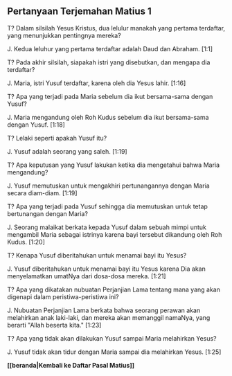 ## Pertanyaan Terjemahan Matius 1 ##

T? Dalam silsilah Yesus Kristus, dua lelulur manakah yang pertama terdaftar, yang menunjukkan pentingnya mereka?

J. Kedua leluhur yang pertama terdaftar adalah Daud dan Abraham. [1:1]

T? Pada akhir silsilah, siapakah istri yang disebutkan, dan mengapa dia terdaftar?

J. Maria, istri Yusuf terdaftar, karena oleh dia Yesus lahir. [1:16]

T? Apa yang terjadi pada Maria sebelum dia ikut bersama-sama dengan Yusuf?

J. Maria mengandung oleh Roh Kudus sebelum dia ikut bersama-sama dengan Yusuf. [1:18]

T? Lelaki seperti apakah Yusuf itu?

J. Yusuf adalah seorang yang saleh. [1:19]

T? Apa keputusan yang Yusuf lakukan ketika dia mengetahui bahwa Maria mengandung?

J. Yusuf memutuskan untuk mengakhiri pertunangannya dengan Maria secara diam-diam. [1:19]

T? Apa yang terjadi pada Yusuf sehingga dia memutuskan untuk tetap bertunangan dengan Maria?

J. Seorang malaikat berkata kepada Yusuf dalam sebuah mimpi untuk mengambil Maria sebagai istrinya karena bayi tersebut dikandung oleh Roh Kudus. [1:20]

T? Kenapa Yusuf diberitahukan untuk menamai bayi itu Yesus?

J. Yusuf diberitahukan untuk menamai bayi itu Yesus karena Dia akan menyelamatkan umatNya dari dosa-dosa mereka. [1:21]

T? Apa yang dikatakan nubuatan Perjanjian Lama tentang mana yang akan digenapi dalam peristiwa-peristiwa ini?

J. Nubuatan Perjanjian Lama berkata bahwa seorang perawan akan melahirkan anak laki-laki, dan mereka akan memanggil namaNya, yang berarti "Allah beserta kita." [1:23]

T? Apa yang tidak akan dilakukan Yusuf sampai Maria melahirkan Yesus?

J. Yusuf tidak akan tidur dengan Maria sampai dia melahirkan Yesus. [1:25]

__[[beranda|Kembali ke Daftar Pasal Matius]]__

